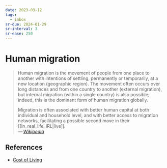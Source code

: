 ```yaml
---
date: 2023-03-12
tags:
  - inbox
sr-due: 2024-01-29
sr-interval: 3
sr-ease: 250
---
```


# Human migration

> Human migration is the movement of people from one place to another with
> intentions of settling, permanently or temporarily, at a new location
> (geographic region). The movement often occurs over long distances and from
> one country to another (external migration), but internal migration (within a
> single country) is also possible; indeed, this is the dominant form of human
> migration globally.
>
> Migration is often associated with better human capital at both individual and
> household level, and with better access to migration networks, facilitating a
> possible second move in their [[In_real_life_IRL|live]].\
> — <cite>[Wikipedia](https://en.wikipedia.org/wiki/Human_migration)</cite>

## References

- [Cost of Living](https://www.numbeo.com/cost-of-living/)
